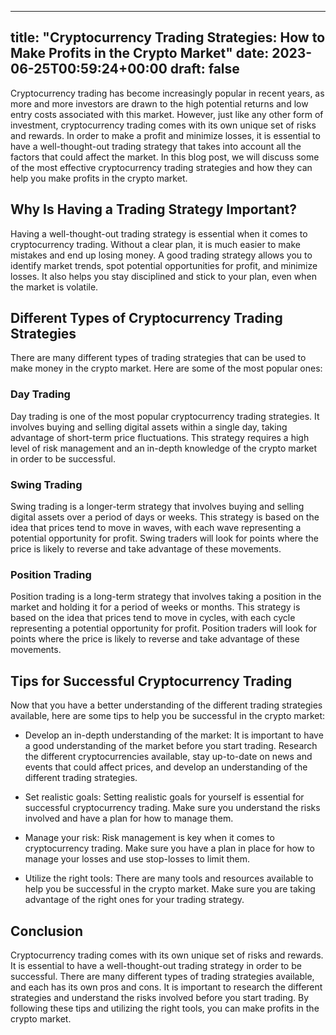
---
title: "Cryptocurrency Trading Strategies: How to Make Profits in the Crypto Market"
date: 2023-06-25T00:59:24+00:00
draft: false
---

Cryptocurrency trading has become increasingly popular in recent years, as more and more investors are drawn to the high potential returns and low entry costs associated with this market. However, just like any other form of investment, cryptocurrency trading comes with its own unique set of risks and rewards. In order to make a profit and minimize losses, it is essential to have a well-thought-out trading strategy that takes into account all the factors that could affect the market. In this blog post, we will discuss some of the most effective cryptocurrency trading strategies and how they can help you make profits in the crypto market.

## Why Is Having a Trading Strategy Important?

Having a well-thought-out trading strategy is essential when it comes to cryptocurrency trading. Without a clear plan, it is much easier to make mistakes and end up losing money. A good trading strategy allows you to identify market trends, spot potential opportunities for profit, and minimize losses. It also helps you stay disciplined and stick to your plan, even when the market is volatile.

## Different Types of Cryptocurrency Trading Strategies

There are many different types of trading strategies that can be used to make money in the crypto market. Here are some of the most popular ones:

### Day Trading

Day trading is one of the most popular cryptocurrency trading strategies. It involves buying and selling digital assets within a single day, taking advantage of short-term price fluctuations. This strategy requires a high level of risk management and an in-depth knowledge of the crypto market in order to be successful.

### Swing Trading

Swing trading is a longer-term strategy that involves buying and selling digital assets over a period of days or weeks. This strategy is based on the idea that prices tend to move in waves, with each wave representing a potential opportunity for profit. Swing traders will look for points where the price is likely to reverse and take advantage of these movements.

### Position Trading

Position trading is a long-term strategy that involves taking a position in the market and holding it for a period of weeks or months. This strategy is based on the idea that prices tend to move in cycles, with each cycle representing a potential opportunity for profit. Position traders will look for points where the price is likely to reverse and take advantage of these movements.

## Tips for Successful Cryptocurrency Trading

Now that you have a better understanding of the different trading strategies available, here are some tips to help you be successful in the crypto market:

- Develop an in-depth understanding of the market: It is important to have a good understanding of the market before you start trading. Research the different cryptocurrencies available, stay up-to-date on news and events that could affect prices, and develop an understanding of the different trading strategies.

- Set realistic goals: Setting realistic goals for yourself is essential for successful cryptocurrency trading. Make sure you understand the risks involved and have a plan for how to manage them.

- Manage your risk: Risk management is key when it comes to cryptocurrency trading. Make sure you have a plan in place for how to manage your losses and use stop-losses to limit them.

- Utilize the right tools: There are many tools and resources available to help you be successful in the crypto market. Make sure you are taking advantage of the right ones for your trading strategy.

## Conclusion

Cryptocurrency trading comes with its own unique set of risks and rewards. It is essential to have a well-thought-out trading strategy in order to be successful. There are many different types of trading strategies available, and each has its own pros and cons. It is important to research the different strategies and understand the risks involved before you start trading. By following these tips and utilizing the right tools, you can make profits in the crypto market.